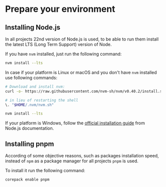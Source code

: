 # Prepare your environment

## Installing Node.js

In all projects 22nd version of Node.js is used, to be able to run them install the latest LTS (Long Term Support) version of Node.

If you have `nvm` installed, just run the following command:

```sh
nvm install --lts
```

In case if your platform is Linux or macOS and you don't have `nvm` installed use following commands:

```sh
# Download and install nvm:
curl -o- https://raw.githubusercontent.com/nvm-sh/nvm/v0.40.2/install.sh | bash

# in lieu of restarting the shell
\. "$HOME/.nvm/nvm.sh"

nvm install --lts
```

If your platform is Windows, follow the [official installation guide](https://nodejs.org/en/download) from Node.js documentation.

## Installing pnpm

According of some objective reasons, such as packages installation speed, instead of `npm` as a package manager for all projects `pnpm` is used.

To install it run the following command:

```sh
corepack enable pnpm
```


